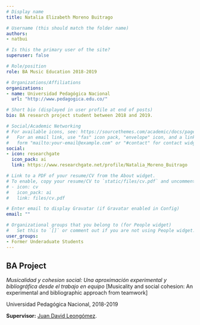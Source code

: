 ```yaml
---
# Display name
title: Natalia Elizabeth Moreno Buitrago

# Username (this should match the folder name)
authors:
- natbui

# Is this the primary user of the site?
superuser: false

# Role/position
role: BA Music Education 2018-2019

# Organizations/Affiliations
organizations:
- name: Universidad Pedagógica Nacional
  url: "http://www.pedagogica.edu.co/"

# Short bio (displayed in user profile at end of posts)
bio: BA research project student between 2018 and 2019.

# Social/Academic Networking
# For available icons, see: https://sourcethemes.com/academic/docs/page-builder/#icons
#   For an email link, use "fas" icon pack, "envelope" icon, and a link in the
#   form "mailto:your-email@example.com" or "#contact" for contact widget.
social:
- icon: researchgate
  icon_pack: ai
  link: https://www.researchgate.net/profile/Natalia_Moreno_Buitrago

# Link to a PDF of your resume/CV from the About widget.
# To enable, copy your resume/CV to `static/files/cv.pdf` and uncomment the lines below.
# - icon: cv
#   icon_pack: ai
#   link: files/cv.pdf

# Enter email to display Gravatar (if Gravatar enabled in Config)
email: ""

# Organizational groups that you belong to (for People widget)
#   Set this to `[]` or comment out if you are not using People widget.
user_groups:
- Former Underaduate Students
---
```


## **BA Project**  

*Musicalidad y cohesion social: Una aproximación experimental y bibliográfica desde el trabajo en equipo* [Musicality and social cohesion: An experimental and bibliographic approach from teamwork]

Universidad Pedagógica Nacional, 2018-2019

**Supervisor:** [Juan David Leongómez](/en/#about).